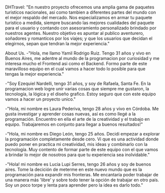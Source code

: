DHTravel:
"En nuestro proyecto ofrecemos una amplia gama de paquetes turisticos nacionales, asi como tambien a diferentes partes del mundo con el mejor respaldo del mercado. 
Nos especializamos en armar tu paquete turistico a medida, siempre buscando las mejores cualidades del paquete para el usuario y contando con asesoramiento personalizado brindado por nuestros agentes.
Nuestro objetivo es apuntar al publico aventurero, soñadores y romanticos por los viajes; y que los usuarios que  decidan el elegirnos, sepan que tendran la mejor experiencia."

About Us.
-"Hola, me llamo Yamil Rodrigo Ruiz. Tengo 31 años y vivo en Buenos Aires, me adentre al mundo de la programacion por curiosidad y me interesa mucho el Frontend asi como el Backend. Formo parte de este maravilloso equipo en el cual vamos a hacer todo lo posible para que tengas la mejor experiencia." 

 -"Soy Ezequiel Nardelli, tengo 31 años, y soy de Rafaela, Santa Fe. En la programacion web logre unir varias cosas que siempre me gustaron, la tecnología, la lógica y el diseño grafico. Estoy seguro que con este equipo vamos a hacer un proyecto unico."

-"Hola, mi nombre es Laura Pederiva, tengo 28 años y vivo en Córdoba. Me gusta investigar y aprender cosas nuevas, así es como llegé a la programación. Encuentro en ella el arte de la creatividad y el trabajo en equipo. Trabajaremos en conjunto para llegar a buenos resultados!"

-"Hola, mi nombre es Diego León, tengo 25 años. Decidi empezar a explorar la programación completamente desde cero. Vi que es una actividad donde puedo poner en practica mi creatividad, mis ideas y combinarlo con la tecnología. Muy contento de formar parte de este equipo con el que vamos a brindar lo mejor de nosotros para que tu experiencia sea inolvidable."

-"Hola! mi nombre es Lucia Lupi Serres, tengo 26 años y soy de buenos aires. Tome la decición de meterme en este nuevo mundo que es la programación para expandir mis fronteras. Me encantaría poder trabajar de una manera más 'libre' y sobre todo tener la opción de trabajar en otro país. Soy un poco torpe y lenta para aprender pero la idea es darlo todo."

